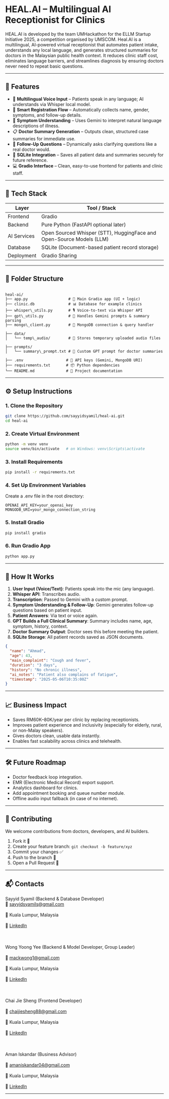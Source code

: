 # HEAL.AI – Multilingual AI Receptionist for Clinics

HEAL.AI is developed by the team UMHackathon for the ELLM Startup Initiative 2025, a competition organised by UMSCOM. Heal.AI is a multilingual, AI-powered virtual receptionist that automates patient intake, understands any local language, and generates structured summaries for doctors in the Malaysian public health context. It reduces clinic staff cost, eliminates language barriers, and streamlines diagnosis by ensuring doctors never need to repeat basic questions.

---

## 🚀 Features

- 🎤 **Multilingual Voice Input** – Patients speak in any language; AI understands via Whisper local model.
- 📝 **Smart Registration Flow** – Automatically collects name, gender, symptoms, and follow-up details.
- 🧠 **Symptom Understanding** – Uses Gemini to interpret natural language descriptions of illness.
- 📋 **Doctor Summary Generation** – Outputs clean, structured case summaries for immediate use.
- 🔁 **Follow-Up Questions** – Dynamically asks clarifying questions like a real doctor would.
- 💾 **SQLite Integration** – Saves all patient data and summaries securely for future reference.
- 💻 **Gradio Interface** – Clean, easy-to-use frontend for patients and clinic staff.
 
---

## 🧱 Tech Stack

| Layer        | Tool / Stack                |
|--------------|-----------------------------|
| Frontend     | Gradio                      |
| Backend      | Pure Python (FastAPI optional later) |
| AI Services  | Open Sourced Whisper (STT), HuggingFace and Open-Source Models (LLM) |
| Database     | SQLite (Document-based patient record storage) |
| Deployment   | Gradio Sharing |

---



## 📂 Folder Structure

```

heal-ai/
├── app.py                  # 🎯 Main Gradio app (UI + logic)
├── clinic.db               # 📊 Database for example clinics
├── whisper\_utils.py       # 🎙️ Voice-to-text via Whisper API
├── gpt\_utils.py           # 🧠 Handles Gemini prompts & summary parsing
├── mongo\_client.py        # 💾 MongoDB connection & query handler

├── data/
│   └── temp\_audio/        # 📁 Stores temporary uploaded audio files

├── prompts/
│   └── summary\_prompt.txt # 📝 Custom GPT prompt for doctor summaries

├── .env                   # 🔐 API keys (Gemini, MongoDB URI)
├── requirements.txt       # 📦 Python dependencies
└── README.md              # 📘 Project documentation
```

---

## ⚙️ Setup Instructions

### 1. Clone the Repository
```bash
git clone https://github.com/sayyidsyamil/heal-ai.git
cd heal-ai
```

### 2. Create Virtual Environment
```bash
python -m venv venv
source venv/bin/activate   # on Windows: venv\Scripts\activate
```

### 3. Install Requirements
```bash
pip install -r requirements.txt
```

### 4. Set Up Environment Variables
Create a .env file in the root directory:

```
OPENAI_API_KEY=your_openai_key
MONGODB_URI=your_mongo_connection_string
```

### 5. Install Gradio
```bash
pip install gradio
```

### 6. Run Gradio App
```bash
python app.py
```

---

## 🧠 How It Works

1. **User Input (Voice/Text)**: Patients speak into the mic (any language).
2. **Whisper API**: Transcribes audio.
3. **Transcription**: Passed to Gemini with a custom prompt.
4. **Symptom Understanding & Follow-Up**: Gemini generates follow-up questions based on patient input.
5. **Patient Answers**: Via text or voice again.
6. **GPT Builds a Full Clinical Summary**: Summary includes name, age, symptom, history, context.
7. **Doctor Summary Output**: Doctor sees this before meeting the patient.
8. **SQLite Storage**: All patient records saved as JSON documents.

```json
{
  "name": "Ahmad",
  "age": 43,
  "main_complaint": "Cough and fever",
  "duration": "3 days",
  "history": "No chronic illness",
  "ai_notes": "Patient also complains of fatigue",
  "timestamp": "2025-05-06T10:35:00Z"
}
```

---

## 📈 Business Impact

- Saves RM60K–80K/year per clinic by replacing receptionists.
- Improves patient experience and inclusivity (especially for elderly, rural, or non-Malay speakers).
- Gives doctors clean, usable data instantly.
- Enables fast scalability across clinics and telehealth.

---

## 🛠️ Future Roadmap

- Doctor feedback loop integration.
- EMR (Electronic Medical Record) export support.
- Analytics dashboard for clinics.
- Add appointment booking and queue number module.
- Offline audio input fallback (in case of no internet).

---

## 🤝 Contributing

We welcome contributions from doctors, developers, and AI builders.

1. Fork it 🍴
2. Create your feature branch: `git checkout -b feature/xyz`
3. Commit your changes ✅
4. Push to the branch 🚀
5. Open a Pull Request 🙏

---

## 📬 Contacts

Sayyid Syamil (Backend & Database Developer) 
<br>📧 sayyidsyamils@gmail.com</br>
<br>📍 Kuala Lumpur, Malaysia</br>
<br>🔗 [LinkedIn](https://www.linkedin.com/in/sayyidsyamil)</br>
<br></br>
<br>Wong Yoong Yee (Backend & Model Developer, Group Leader)</br>
<br>📧 mackwong1@gmail.com</br>
<br>📍 Kuala Lumpur, Malaysia</br>
<br>🔗 [LinkedIn](https://www.linkedin.com/in/mackwongyy)</br>
<br></br>
<br>Chai Jie Sheng (Frontend Developer)</br>
<br>📧 chaijiesheng88@gmail.com</br>
<br>📍 Kuala Lumpur, Malaysia</br>
<br>🔗 [LinkedIn](https://www.linkedin.com/in/chaijiesheng)</br>
<br></br>
<br>Aman Iskandar (Business Advisor)</br>
<br>📧 amaniskandar04@gmail.com</br>
<br>📍 Kuala Lumpur, Malaysia</br>
<br>🔗 [LinkedIn](https://www.linkedin.com/in/aman-iskandar-mohamad-dzulhaidi)</br>

---


